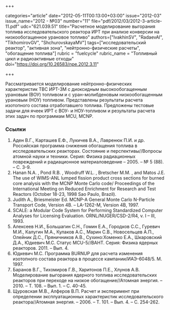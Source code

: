 +++

categories="article"
date="2012-05-11T00:13:00+03:00"
issue="2012-03"
issue_name="2012 - №03"
number="11"
file="pdf/2012/03/2012-3-article-11.pdf"
udc="621.039.51"
title="Расчетное моделирование выгорания топлива исследовательского реактора ИРТ при анализе конверсии на низкообогащенное урановое топливо"
authors=["IvakhinSV", "RadaevAI", "TikhomirovGV", "ShchurovskayaMV"]
tags=["исследовательский реактор", "активная зона", "нейтронно-физические расчеты", "обогащение топлива"]
rubric = "fuelcycle"
rubric_name = "Топливный цикл и радиоактивные отходы"
doi="https://doi.org/10.26583/npe.2012.3.11"

+++

Рассматривается моделирование нейтронно-физических характеристик ТВС ИРТ-3М с диоксидным высокообогащенным урановым (ВОУ) топливом и с уран-молибденовым низкообогащенным урановым (НОУ) топливом. Представлены результаты расчета изотопного состава отработавшего топлива. Предложены тестовые задачи для ячеек ИРТ с ВОУ- и НОУ-топливом и результаты расчета этих задач по программам MCU, MCNP.

### Ссылки

1. Аден В.Г., Карташев Е.Ф., Лукичев В.А., Лавренюк П.И. и др. Российская программа снижения обогащения топлива в исследовательских реакторах. Состояние и перспективы//Вопросы атомной науки и техники. Серия: Физика радиационных повреждений и радиационное материаловедение – 2005. – № 5 (88). – С. 3-9.
2. Hanan N.A. , Pond R.B. , Woodruff W.L. , Bretscher M.M. , and Matos J.E. The use of WIMS-ANL lumped fission product cross sections for burned core analysis with the MCNP Monte Carlo code/ Proceedings of the International Meeting on Reduced Enrichment for Research and Test Reactors (October 18-23, 1998 Sao Paulo, Brazil).
3. Judith A., Briesmeister Ed. MCNP-A General Monte Carlo N-Particle Transport Code, Version 4B. – LA-1262-M, Version 4B, 1997.
4. SCALE: a Modular Code System for Performing Standardized Computer Analyses for Licensing Evaluation. ORNL/NUGER/CSD-2/R4, v. I – III, 1993.
5. Алексеев Н.И., Большагин С.Н., Гомин Е.А., Городков С.С., Гуревич М.И., Калугин М.А., Кулаков А.С., Марин С.В., Новосельцев А.П., Олейник Д.С., Пряничников А.В., Сухино:Хоменко Е.А., Шкаровский Д.А., Юдкевич М.С. Статус MCU-5//ВАНТ. Серия: Физика ядерных реакторов. 2011. – Вып. 4.
6. Юдкевич М.С. Программа BURNUP для расчета изменения изотопного состава реактора в процессе кампании/ИАЭ-6048/5. М. 1997.
7. Баранов В.Г., Тихомиров Г.В., Харитонов П.Е., Хлунов А.В. Моделирование выгорания ядерного топлива исследовательских реакторов при переходе на низкое обогащение//Атомная энергия. – 2010. – Т. 108. – Вып. 1. – С. 40-45.
8. Щуровская М.В., Алферов В.П. Расчет и эксперимент при определении эксплуатационных характеристик исследовательского реактора//Атомная энергия. – 2006. – Т. 101. – Вып. 4. – С. 254-262.